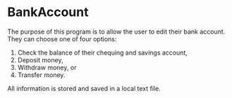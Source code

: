 # BankAccount

The purpose of this program is to allow the user to edit their bank account. They can choose one of four options:

1. Check the balance of their chequing and savings account,
2. Deposit money,
3. Withdraw money, or
4. Transfer money.

All information is stored and saved in a local text file.
